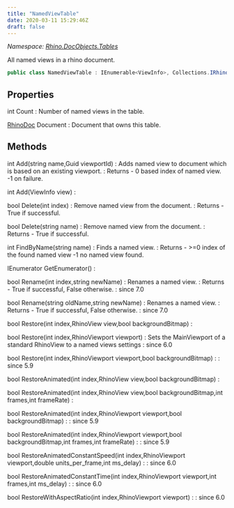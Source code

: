```yaml
---
title: "NamedViewTable"
date: 2020-03-11 15:29:46Z
draft: false
---
```


*Namespace: [Rhino.DocObjects.Tables](../)*

All named views in a rhino document.
```cs
public class NamedViewTable : IEnumerable<ViewInfo>, Collections.IRhinoTable<ViewInfo>
```
## Properties

int Count
: Number of named views in the table.

[RhinoDoc](/rhinocommon/rhino/rhinodoc/) Document
: Document that owns this table.
## Methods

int Add(string name,Guid viewportId)
: Adds named view to document which is based on an existing viewport.
: Returns - 0 based index of named view.
     -1 on failure.

int Add(ViewInfo view)
: 

bool Delete(int index)
: Remove named view from the document.
: Returns - True if successful.

bool Delete(string name)
: Remove named view from the document.
: Returns - True if successful.

int FindByName(string name)
: Finds a named view.
: Returns - >=0 index of the found named view
     -1 no named view found.

IEnumerator<ViewInfo> GetEnumerator()
: 

bool Rename(int index,string newName)
: Renames a named view.
: Returns - True if successful, False otherwise.
: since 7.0

bool Rename(string oldName,string newName)
: Renames a named view.
: Returns - True if successful, False otherwise.
: since 7.0

bool Restore(int index,RhinoView view,bool backgroundBitmap)
: 

bool Restore(int index,RhinoViewport viewport)
: Sets the MainViewport of a standard RhinoView to a named views settings
: since 6.0

bool Restore(int index,RhinoViewport viewport,bool backgroundBitmap)
: 
: since 5.9

bool RestoreAnimated(int index,RhinoView view,bool backgroundBitmap)
: 

bool RestoreAnimated(int index,RhinoView view,bool backgroundBitmap,int frames,int frameRate)
: 

bool RestoreAnimated(int index,RhinoViewport viewport,bool backgroundBitmap)
: 
: since 5.9

bool RestoreAnimated(int index,RhinoViewport viewport,bool backgroundBitmap,int frames,int frameRate)
: 
: since 5.9

bool RestoreAnimatedConstantSpeed(int index,RhinoViewport viewport,double units_per_frame,int ms_delay)
: 
: since 6.0

bool RestoreAnimatedConstantTime(int index,RhinoViewport viewport,int frames,int ms_delay)
: 
: since 6.0

bool RestoreWithAspectRatio(int index,RhinoViewport viewport)
: 
: since 6.0
